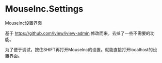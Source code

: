 # MouseInc.Settings
MouseInc设置界面

基于 https://github.com/iview/iview-admin 修改而来，去掉了一些不需要的功能。

为了便于调试，按住SHIFT再打开MouseInc的设置，就能直接打开localhost的设置界面。
